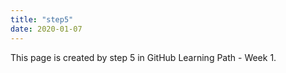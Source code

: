 ```yaml
---
title: "step5"
date: 2020-01-07
---
```

This page is created by step 5 in GitHub Learning Path - Week 1.
